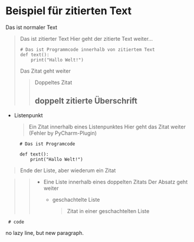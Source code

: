 Beispiel für zitierten Text
===========================

Das ist normaler Text
> Das ist zitierter Text
> Hier geht der zitierte Text weiter...
>
>     # Das ist Programmcode innerhalb von zitiertem Text
>     def text():
>         print("Hallo Welt!")
> Das Zitat geht weiter
> > Doppeltes Zitat
> >
> > doppelt zitierte Überschrift
> > -------------------------------------------------

* Listenpunkt

    > Ein Zitat innerhalb eines Listenpunktes
    > Hier geht das Zitat weiter (Fehler by PyCharm-Plugin)

        # Das ist Programcode
    
        def text():
            print("Hallo Welt!")
> Ende der Liste, aber wiederum ein Zitat

> > * Eine Liste innerhalb eines doppelten Zitats
> >   Der Absatz geht weiter
> >
> >   * geschachtelte Liste
> >
> >     > Zitat in einer geschachtelten Liste
> >     >

     # code
no lazy line, but new paragraph.

